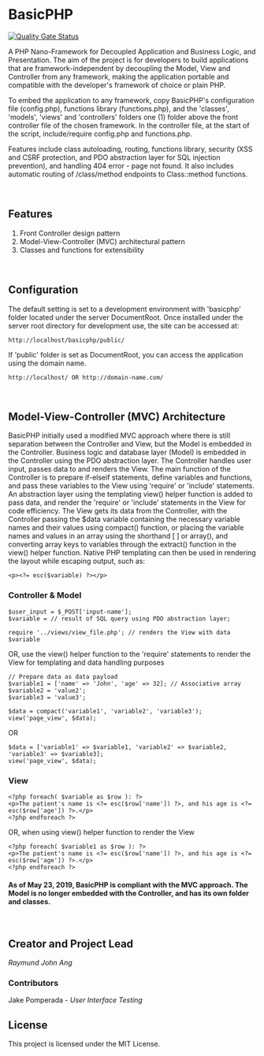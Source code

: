 # BasicPHP

[![Quality Gate Status](https://sonarcloud.io/api/project_badges/measure?project=basicphp&metric=alert_status)](https://sonarcloud.io/dashboard?id=basicphp)

A PHP Nano-Framework for Decoupled Application and Business Logic, and Presentation. The aim of the project is for developers to build applications that are framework-independent by decoupling the Model, View and Controller from any framework, making the application portable and compatible with the developer's framework of choice or plain PHP.

To embed the application to any framework, copy BasicPHP's configuration file (config.php), functions library (functions.php), and the 'classes', 'models', 'views' and 'controllers' folders one (1) folder above the front controller file of the chosen framework. In the controller file, at the start of the script, include/require config.php and functions.php.

Features include class autoloading, routing, functions library, security (XSS and CSRF protection, and PDO abstraction layer for SQL injection prevention), and handling 404 error - page not found. It also includes automatic routing of /class/method endpoints to Class::method functions.

<br />

## Features

1. Front Controller design pattern
2. Model-View-Controller (MVC) architectural pattern
3. Classes and functions for extensibility

<br />

## Configuration

The default setting is set to a development environment with 'basicphp' folder located under the server DocumentRoot. Once installed under the server root directory for development use, the site can be accessed at:

```
http://localhost/basicphp/public/
```

If 'public' folder is set as DocumentRoot, you can access the application using the domain name.

```
http://localhost/ OR http://domain-name.com/
```
<br />

## Model-View-Controller (MVC) Architecture

BasicPHP initially used a modified MVC approach where there is still separation between the Controller and View, but the Model is embedded in the Controller. Business logic and database layer (Model) is embedded in the Controller using the PDO abstraction layer. The Controller handles user input, passes data to and renders the View. The main function of the Controller is to prepare if-elseif statements, define variables and functions, and pass these variables to the View using 'require' or 'include' statements. An abstraction layer using the templating view() helper function is added to pass data, and render the 'require' or 'include' statements in the View for code efficiency. The View gets its data from the Controller, with the Controller passing the $data variable containing the necessary variable names and their values using compact() function, or placing the variable names and values in an array using the shorthand [ ] or array(), and converting array keys to variables through the extract() function in the view() helper function. Native PHP templating can then be used in rendering the layout while escaping output, such as:

```
<p><?= esc($variable) ?></p>
```

### Controller & Model

```
$user_input = $_POST['input-name'];
$variable = // result of SQL query using PDO abstraction layer;

require '../views/view_file.php'; // renders the View with data $variable
```

OR, use the view() helper function to the 'require' statements to render the View for templating and data handling purposes

```
// Prepare data as data payload
$variable1 = ['name' => 'John', 'age' => 32]; // Associative array
$variable2 = 'value2';
$variable3 = 'value3';

$data = compact('variable1', 'variable2', 'variable3');
view('page_view', $data);
```

OR

```
$data = ['variable1' => $variable1, 'variable2' => $variable2, 'variable3' => $variable3];
view('page_view', $data);
```

### View

```
<?php foreach( $variable as $row ): ?>
<p>The patient's name is <?= esc($row['name']) ?>, and his age is <?= esc($row['age']) ?>.</p>
<?php endforeach ?>
```

OR, when using view() helper function to render the View

```
<?php foreach( $variable1 as $row ): ?>
<p>The patient's name is <?= esc($row['name']) ?>, and his age is <?= esc($row['age']) ?>.</p>
<?php endforeach ?>
```

#### As of May 23, 2019, BasicPHP is compliant with the MVC approach. The Model is no longer embedded with the Controller, and has its own folder and classes.

<br />

## Creator and Project Lead

*Raymund John Ang*

### Contributors

Jake Pomperada - *User Interface Testing*

## License

This project is licensed under the MIT License.
